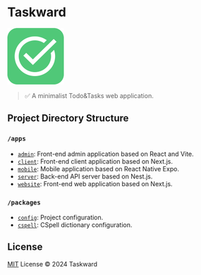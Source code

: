 # Taskward

<img src="/assets/logo.png" alt="Taskward" width="128" height="128" />

> ✅ A minimalist Todo&Tasks web application.

## Project Directory Structure

### `/apps`

- [`admin`](/apps/admin/README.md): Front-end admin application based on React and Vite.
- [`client`](/apps/client/README.md): Front-end client application based on Next.js.
- [`mobile`](/apps/mobile/README.md): Mobile application based on React Native Expo.
- [`server`](/apps/server/README.md): Back-end API server based on Nest.js.
- [`website`](/apps/website/README.md): Front-end web application based on Next.js.

### `/packages`

- [`config`](/packages/config/README.md): Project configuration.
- [`cspell`](/packages/cspell/README.md): CSpell dictionary configuration.

## License

[MIT](/LICENSE) License &copy; 2024 Taskward
